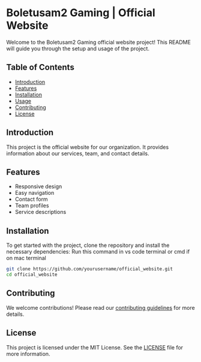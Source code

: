 # Boletusam2 Gaming | Official Website

Welcome to the Boletusam2 Gaming official website project! This README will guide you through the setup and usage of the project.

## Table of Contents
- [Introduction](#introduction)
- [Features](#features)
- [Installation](#installation)
- [Usage](#usage)
- [Contributing](#contributing)
- [License](#license)

## Introduction
This project is the official website for our organization. It provides information about our services, team, and contact details.

## Features
- Responsive design
- Easy navigation
- Contact form
- Team profiles
- Service descriptions

## Installation
To get started with the project, clone the repository and install the necessary dependencies:
Run this command in vs code terminal or cmd if on mac terminal
```bash
git clone https://github.com/yourusername/official_website.git
cd official_website

```

## Contributing
We welcome contributions! Please read our [contributing guidelines](CONTRIBUTING.md) for more details.

## License
This project is licensed under the MIT License. See the [LICENSE](LICENSE) file for more information.

